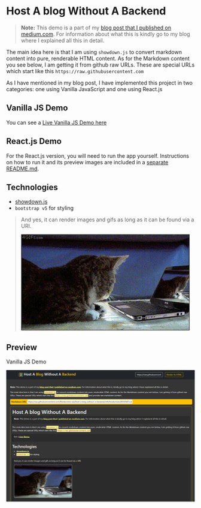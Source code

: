 # Host A blog Without A Backend

> **Note:** This demo is a part of my [blog post that I published on medium.com](#). For information about what this is kindly go to my blog where I explained all this in detail.

The main idea here is that I am using `showdown.js` to convert markdown content into pure, renderable HTML content. As for the Markdown content you see below, I am getting it from github raw URLs. These are special URLs which start like this `https://raw.githubusercontent.com`

As I have mentioned in my blog post, I have implemented this project in two categories: one using Vanilla JavaScript and one using React.js

## Vanilla JS Demo

You can see a [Live Vanilla JS Demo here](https://blankscreen-exe.github.io/host-a-blog-without-a-backend/)

## React.js Demo

For the React.js version, you will need to run the app yourself. Instructions on how to run it and its preview images are included in a [separate README.md](./react-sample-project/README.md).

## Technologies

- [showdown.js](https://showdownjs.com)
- `bootstrap v5` for styling


> And yes, it can render images and gifs as long as it can be found via a URI.
> 
> ![cat_gif](https://raw.githubusercontent.com/Blankscreen-exe/host-a-blog-without-a-backend/refs/heads/main/docs/cat.gif)

## Preview

Vanilla JS Demo

![vanilla_js_demo](./docs/preview.png)